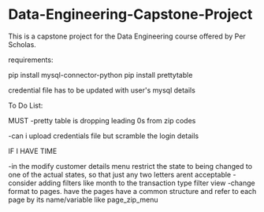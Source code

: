 # Data-Engineering-Capstone-Project
This is a capstone project for the Data Engineering course offered by Per Scholas.


requirements:

pip install mysql-connector-python
pip install prettytable

credential file has to be updated with user's mysql details






To Do List:

MUST
-pretty table is dropping leading 0s from zip codes



-can i upload credentials file but scramble the login details




IF I HAVE TIME

-in the modify customer details menu restrict the state to being changed to one of the actual states, so that just any two letters arent acceptable
-consider adding filters like month to the transaction type filter view
-change format to pages.  have the pages have a common structure and refer to each page by its name/variable like page_zip_menu